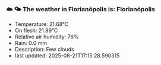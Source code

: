 ### ☁️ 🌤️  The weather in Florianópolis is: Florianópolis

- Temperature: 21.68°C
- On flesh: 21.89°C
- Relative air humidity: 76%
- Rain: 0.0 mm
- Description: Few clouds
- last updated: 2025-08-21T17:15:28.590315
